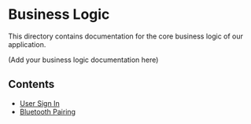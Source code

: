 # Business Logic

This directory contains documentation for the core business logic of our application.

(Add your business logic documentation here)

## Contents

- [User Sign In](user-sign-in.md)
- [Bluetooth Pairing](bluetooth-pairing.md)

